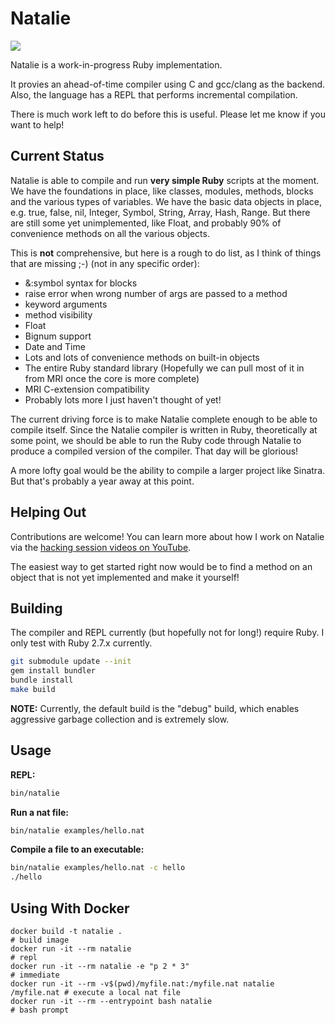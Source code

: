# Natalie

[![](https://github.com/seven1m/natalie/workflows/Build/badge.svg)](https://github.com/seven1m/natalie/actions?workflow=Build)

Natalie is a work-in-progress Ruby implementation.

It provies an ahead-of-time compiler using C and gcc/clang as the backend.
Also, the language has a REPL that performs incremental compilation.

There is much work left to do before this is useful. Please let me know if you
want to help!

## Current Status

Natalie is able to compile and run **very simple Ruby** scripts at the moment.
We have the foundations in place, like classes, modules, methods, blocks and
the various types of variables. We have the basic data objects in place, e.g.
true, false, nil, Integer, Symbol, String, Array, Hash, Range.  But there are
still some yet unimplemented, like Float, and probably 90% of convenience
methods on all the various objects.

This is **not** comprehensive, but here is a rough to do list, as I think of
things that are missing ;-) (not in any specific order):

- &:symbol syntax for blocks
- raise error when wrong number of args are passed to a method
- keyword arguments
- method visibility
- Float
- Bignum support
- Date and Time
- Lots and lots of convenience methods on built-in objects
- The entire Ruby standard library (Hopefully we can pull most of it in from
  MRI once the core is more complete)
- MRI C-extension compatibility
- Probably lots more I just haven't thought of yet!

The current driving force is to make Natalie complete enough to be able to
compile itself. Since the Natalie compiler is written in Ruby, theoretically
at some point, we should be able to run the Ruby code through Natalie to
produce a compiled version of the compiler. That day will be glorious!

A more lofty goal would be the ability to compile a larger project like
Sinatra. But that's probably a year away at this point.

## Helping Out

Contributions are welcome! You can learn more about how I work on Natalie via
the [hacking session videos on YouTube](https://www.youtube.com/playlist?list=PLWUx_XkUoGTq-nkbhnk6PN4m109ISo5BX).

The easiest way to get started right now would be to find a method on an object
that is not yet implemented and make it yourself!

## Building

The compiler and REPL currently (but hopefully not for long!) require Ruby.
I only test with Ruby 2.7.x currently.

```sh
git submodule update --init
gem install bundler
bundle install
make build
```

**NOTE:** Currently, the default build is the "debug" build, which enables
aggressive garbage collection and is extremely slow.

## Usage

**REPL:**

```sh
bin/natalie
```

**Run a nat file:**

```sh
bin/natalie examples/hello.nat
```

**Compile a file to an executable:**

```sh
bin/natalie examples/hello.nat -c hello
./hello
```

## Using With Docker

```
docker build -t natalie .                                               # build image
docker run -it --rm natalie                                             # repl
docker run -it --rm natalie -e "p 2 * 3"                                # immediate
docker run -it --rm -v$(pwd)/myfile.nat:/myfile.nat natalie /myfile.nat # execute a local nat file
docker run -it --rm --entrypoint bash natalie                           # bash prompt
```
